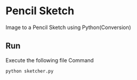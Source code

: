 # Pencil Sketch
Image to a Pencil Sketch using Python(Conversion)

## Run
Execute the following file Command

    python sketcher.py